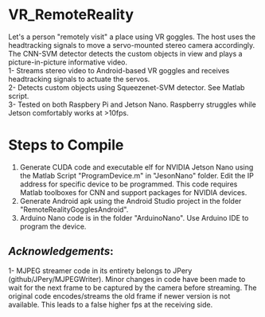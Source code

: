 # VR_RemoteReality
Let's a person "remotely visit" a place using VR goggles. The host uses the headtracking signals to move a servo-mounted stereo camera accordingly. The CNN-SVM detector detects the custom objects in view and plays a picture-in-picture informative video.  
1- Streams stereo video to Android-based VR goggles and receives headtracking signals to actuate the servos.  
2- Detects custom objects using Squeezenet-SVM detector. See Matlab script.  
3- Tested on both Raspbery Pi and Jetson Nano. Raspberry struggles while Jetson comfortably works at >10fps.

# Steps to Compile  
1. Generate CUDA code and executable elf for NVIDIA Jetson Nano using the Matlab Script "ProgramDevice.m" in "JesonNano" folder. Edit the IP address for specific device to be programmed. This code requires Matlab toolboxes for CNN and support packages for NVIDIA devices.  
2. Generate Android apk using the Android Studio project in the folder "RemoteRealityGogglesAndroid".  
3. Arduino Nano code is in the folder "ArduinoNano". Use Arduino IDE to program the device.  

## *Acknowledgements*:  

1- MJPEG streamer code in its entirety belongs to JPery (github/JPery/MJPEGWriter). Minor changes in code have been made to wait for the next frame to be captured by the camera before streaming. The original code encodes/streams the old frame if newer version is not available. This leads to a false higher fps at the receiving side.    
